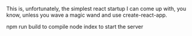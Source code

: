 This is, unfortunately, the simplest react startup I can come up with, you know, unless you wave a magic wand and use create-react-app.

npm run build to compile
node index to start the server